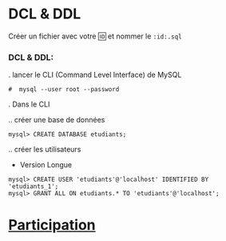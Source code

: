 # DCL & DDL


Créer un fichier avec votre :id: et nommer le `:id:.sql`


### DCL & DDL:

. lancer le CLI (Command Level Interface) de MySQL

```
#  mysql --user root --password
```


. Dans le CLI

.. créer une base de données

```
mysql> CREATE DATABASE etudiants;
```

.. créer les utilisateurs

- Version Longue

```
mysql> CREATE USER 'etudiants'@'localhost' IDENTIFIED BY 'etudiants_1';
mysql> GRANT ALL ON etudiants.* TO 'etudiants'@'localhost';
```

# [Participation](Participation.md)
